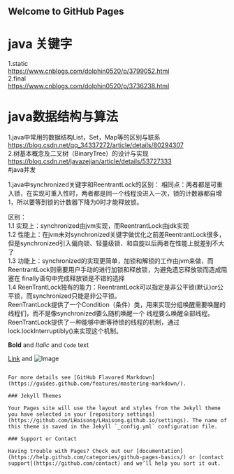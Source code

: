 ## Welcome to GitHub Pages

# java 关键字  
1.static   
https://www.cnblogs.com/dolphin0520/p/3799052.html  
2.final  
https://www.cnblogs.com/dolphin0520/p/3736238.html  

# java数据结构与算法  
1.java中常用的数据结构List，Set，Map等的区别与联系  
https://blog.csdn.net/qq_34337272/article/details/80294307  
2.树基本概念及二叉树（BinaryTree）的设计与实现  
https://blog.csdn.net/javazejian/article/details/53727333  
#java并发

1.java中synchronized关键字和ReentrantLock的区别：
相同点：两者都是可重入锁，在实现可重入性时，两者都是同一个线程没进入一次，锁的计数器都自增1，所以要等到锁的计数器下降为0时才能释放锁。

区别：  
1.1 实现上：synchronized由jvm实现，而ReentrantLock由jdk实现  
1.2 性能上：在jvm未对synchronized关键字做优化之前差ReentrantLock很多，但是synchronized引入偏向锁、轻量级锁、和自旋以后两者在性能上就差别不大了   
1.3 功能上：synchronized的实现更简单，加锁和解锁的工作由jvm来做，而ReentrantLock则需要用户手动的进行加锁和释放锁，为避免遗忘释放锁而造成阻塞在                finally语句中完成释放锁是不错的选择  
1.4 ReenTrantLock独有的能力：ReentrantLock可以指定是非公平锁(默认)or公平锁，而synchronized只能是非公平锁。  
                            ReenTrantLock提供了一个Condition（条件）类，用来实现分组唤醒需要唤醒的线程们，而不是像synchronized要么随机唤醒一个                             线程要么唤醒全部线程。  
                            ReenTrantLock提供了一种能够中断等待锁的线程的机制，通过lock.lockInterruptibly()来实现这个机制。  


**Bold** and _Italic_ and `Code` text

[Link](url) and ![Image](src)
```

For more details see [GitHub Flavored Markdown](https://guides.github.com/features/mastering-markdown/).

### Jekyll Themes

Your Pages site will use the layout and styles from the Jekyll theme you have selected in your [repository settings](https://github.com/LHaisong/LHaisong.github.io/settings). The name of this theme is saved in the Jekyll `_config.yml` configuration file.

### Support or Contact

Having trouble with Pages? Check out our [documentation](https://help.github.com/categories/github-pages-basics/) or [contact support](https://github.com/contact) and we’ll help you sort it out.

